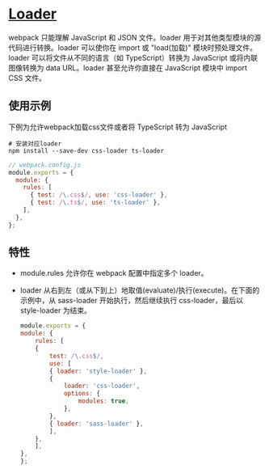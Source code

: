# [Loader](https://webpack.docschina.org/loaders/)

webpack 只能理解 JavaScript 和 JSON 文件。loader 用于对其他类型模块的源代码进行转换。loader 可以使你在 import 或 "load(加载)" 模块时预处理文件。loader 可以将文件从不同的语言（如 TypeScript）转换为 JavaScript 或将内联图像转换为 data URL。loader 甚至允许你直接在 JavaScript 模块中 import CSS 文件。

## 使用示例

下例为允许webpack加载css文件或者将 TypeScript 转为 JavaScript

```linux
# 安装对应loader
npm install --save-dev css-loader ts-loader
```

```js
// webpack.config.js
module.exports = {
  module: {
    rules: [
      { test: /\.css$/, use: 'css-loader' },
      { test: /\.ts$/, use: 'ts-loader' },
    ],
  },
};

```

## 特性

- module.rules 允许你在 webpack 配置中指定多个 loader。
- loader 从右到左（或从下到上）地取值(evaluate)/执行(execute)。在下面的示例中，从 sass-loader 开始执行，然后继续执行 css-loader，最后以 style-loader 为结束。

    ```js
    module.exports = {
    module: {
        rules: [
        {
            test: /\.css$/,
            use: [
            { loader: 'style-loader' },
            {
                loader: 'css-loader',
                options: {
                    modules: true,
                },
            },
            { loader: 'sass-loader' },
            ],
        },
        ],
    },
    };
    ```
